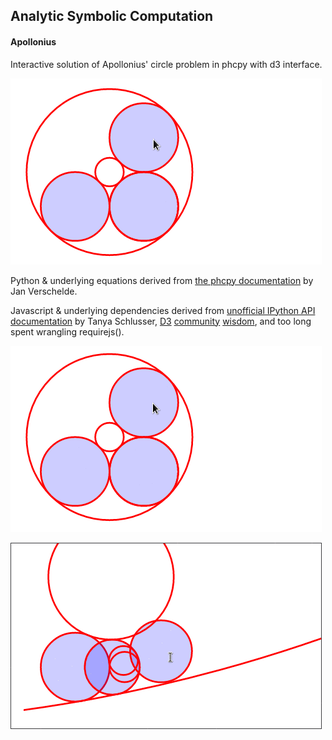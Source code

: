 ## Analytic Symbolic Computation

#### Apollonius

Interactive solution of Apollonius' circle problem in phcpy with d3 interface.

![resize](./Apollonius/2017-03-20%203s.gif)

Python & underlying equations derived from [the phcpy documentation](http://homepages.math.uic.edu/~jan/phcpy_doc_html/apollonius.html) by Jan Verschelde.

Javascript & underlying dependencies derived from [unofficial IPython API documentation](https://gist.github.com/tanyaschlusser/047148b1411ba4e05bb7) by Tanya Schlusser, [D3](https://strongriley.github.io/d3/tutorial/circle.html) [community](https://bl.ocks.org/mbostock/6123708) [wisdom](http://stackoverflow.com/questions/11336251/accessing-d3-js-element-attributes-from-the-datum), and too long spent wrangling requirejs().

![drag outside, drag inside](./Apollonius/2017-03-20%2012s.gif)

![drag across singularity](./Apollonius/2017-03-20%2021s.gif)
